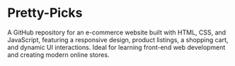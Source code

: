# Pretty-Picks
A GitHub repository for an e-commerce website built with HTML, CSS, and JavaScript, featuring a responsive design, product listings, a shopping cart, and dynamic UI interactions. Ideal for learning front-end web development and creating modern online stores.
